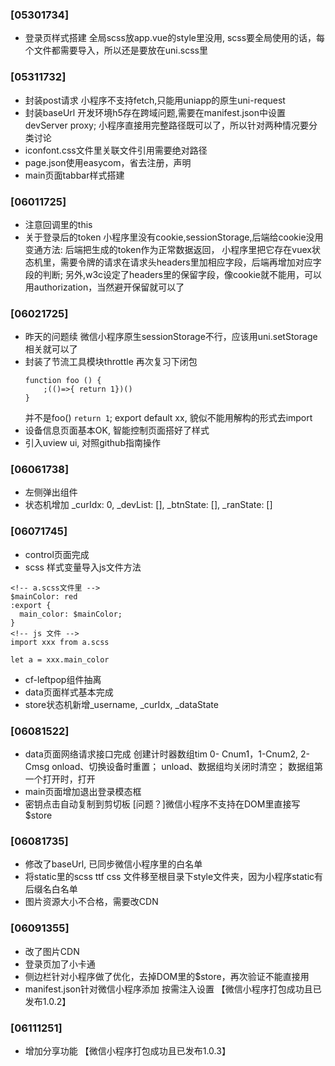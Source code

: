 ### [05301734]
- 登录页样式搭建
  全局scss放app.vue的style里没用, scss要全局使用的话，每个文件都需要导入，所以还是要放在uni.scss里
### [05311732]
- 封装post请求
  小程序不支持fetch,只能用uniapp的原生uni-request
- 封装baseUrl
  开发环境h5存在跨域问题,需要在manifest.json中设置devServer proxy; 小程序直接用完整路径既可以了，所以针对两种情况要分类讨论
- iconfont.css文件里关联文件引用需要绝对路径	
- page.json使用easycom，省去注册，声明
- main页面tabbar样式搭建
### [06011725]
- 注意回调里的this
- 关于登录后的token
  小程序里没有cookie,sessionStorage,后端给cookie没用
  变通方法: 后端把生成的token作为正常数据返回，
	小程序里把它存在vuex状态机里，需要令牌的请求在请求头headers里加相应字段，后端再增加对应字段的判断;
	另外,w3c设定了headers里的保留字段，像cookie就不能用，可以用authorization，当然避开保留就可以了
### [06021725]
- 昨天的问题续
  微信小程序原生sessionStorage不行，应该用uni.setStorage相关就可以了
- 封装了节流工具模块throttle
  再次复习下闭包
	```
	function foo () {
		;(()=>{ return 1})()
	}
	```
	并不是foo() `return 1`;
	export default xx, 貌似不能用解构的形式去import
- 设备信息页面基本OK, 智能控制页面搭好了样式
- 引入uview ui, 对照github指南操作
### [06061738]	
- 左侧弹出组件
- 状态机增加		_curIdx: 0,
		_devList: [],
		_btnState: [],
		_ranState: []
### [06071745]
- control页面完成
- scss 样式变量导入js文件方法
```
<!-- a.scss文件里 -->
$mainColor: red
:export {
  main_color: $mainColor;
}
<!-- js 文件 -->
import xxx from a.scss

let a = xxx.main_color
```
- cf-leftpop组件抽离
- data页面样式基本完成
- store状态机新增_username, _curIdx, _dataState
### [06081522]
- data页面网络请求接口完成
创建计时器数组tim 0- Cnum1，1-Cnum2, 2-Cmsg
onload、切换设备时重置；
unload、数据组均关闭时清空；
数据组第一个打开时，打开
- main页面增加退出登录模态框
- 密钥点击自动复制到剪切板
[问题？]微信小程序不支持在DOM里直接写$store
### [06081735]
- 修改了baseUrl, 已同步微信小程序里的白名单
- 将static里的scss ttf css 文件移至根目录下style文件夹，因为小程序static有后缀名白名单
- 图片资源大小不合格，需要改CDN
### [06091355]
- 改了图片CDN
- 登录页加了小卡通
- 侧边栏针对小程序做了优化，去掉DOM里的$store，再次验证不能直接用
- manifest.json针对微信小程序添加 按需注入设置
【微信小程序打包成功且已发布1.0.2】
### [06111251]
- 增加分享功能
【微信小程序打包成功且已发布1.0.3】